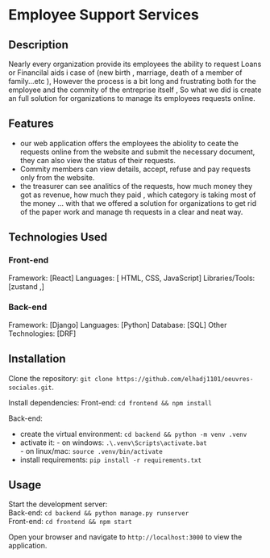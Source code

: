 # Employee Support Services
## Description
Nearly every organization provide its employees the ability to request Loans or Financilal aids i case of (new birth , marriage, death of a member of family...etc ), However the process is a bit long and frustrating both for the employee and the commity of the entreprise itself , So what we did is create an full solution for organizations to manage its employees requests online.

## Features
- our web application offers the employees the abiolity to ceate the requests online from the website and submit the necessary document, they can also view the status of their requests.
- Commity members can view details, accept, refuse and pay requests only from the website.
- the treasurer can see analitics of the requests, how much money they got as revenue, how much they paid , which category is taking most of the money ...
with that we offered a solution for organizations to get rid of the paper work and manage th requests in a clear and neat way. 
## Technologies Used
### Front-end
Framework: [React]
Languages: [ HTML, CSS, JavaScript]
Libraries/Tools: [zustand ,]
### Back-end
Framework: [Django]
Languages: [Python]
Database: [SQL]
Other Technologies: [DRF]

## Installation
Clone the repository: `git clone https://github.com/elhadj1101/oeuvres-sociales.git`.<br>

Install dependencies:
Front-end: `cd frontend && npm install`<br>

Back-end: 
  - create the virtual environment: `cd backend && python -m venv .venv` <br>
  - activate it:
        - on windows: `.\.venv\Scripts\activate.bat` <br>
        - on linux/mac: `source .venv/bin/activate` <br>
  - install requirements: `pip install -r requirements.txt`<br>
## Usage
Start the development server:<br>
Back-end: `cd backend && python manage.py runserver`<br>
Front-end: `cd frontend && npm start`<br>

Open your browser and navigate to `http://localhost:3000` to view the application.
